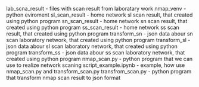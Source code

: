 lab_scna_result - files with scan result from laboratary work
nmap_venv - python eviroment
sl_scan_result - home network sl scan result, that created using python program
sn_scan_result - home network sn scan result, that created using python program
ss_scan_result - home network ss scan result, that created using python program
transform_sn - json data abour sn scan laboratory network, that created using python program
transform_sl - json data abour sl scan laboratory network, that created using python program
transform_ss - json data abour ss scan laboratory network, that created using python program
nmap_scan.py - python program that we can use to realize network scaning 
script_example.ipynb - example, how use nmap_scan.py and transform_scan.py
transfrom_scan.py - python program that transform nmap scan result to json format
